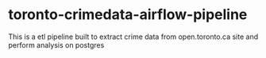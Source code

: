 # toronto-crimedata-airflow-pipeline
This is a etl pipeline built to extract crime data from open.toronto.ca site and perform analysis on postgres 
